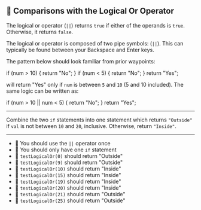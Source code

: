 🚀 Comparisons with the Logical Or Operator
-------------------------------------------

The logical or operator (`||`) returns `true` if either of the operands is `true`. Otherwise, it returns `false`.

The logical or operator is composed of two pipe symbols: (`||`). This can typically be found between your Backspace and Enter keys.

The pattern below should look familiar from prior waypoints:

if (num > 10) {
  return "No";
}
if (num < 5) {
  return "No";
}
return "Yes";

will return "Yes" only if `num` is between `5` and `10` (5 and 10 included). The same logic can be written as:

if (num > 10 || num < 5) {
  return "No";
}
return "Yes";

* * *

Combine the two `if` statements into one statement which returns `"Outside"` if `val` is not between `10` and `20`, inclusive. Otherwise, return `"Inside"`.

* * *

*   🧪 You should use the `||` operator once
*   🧪 You should only have one `if` statement
*   🧪 `testLogicalOr(0)` should return "Outside"
*   🧪 `testLogicalOr(9)` should return "Outside"
*   🧪 `testLogicalOr(10)` should return "Inside"
*   🧪 `testLogicalOr(15)` should return "Inside"
*   🧪 `testLogicalOr(19)` should return "Inside"
*   🧪 `testLogicalOr(20)` should return "Inside"
*   🧪 `testLogicalOr(21)` should return "Outside"
*   🧪 `testLogicalOr(25)` should return "Outside"